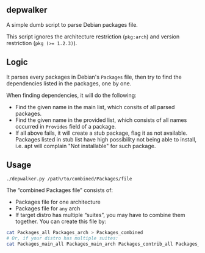 depwalker
------

A simple dumb script to parse Debian packages file.

This script ignores the architecture restriction (`pkg:arch`) and version restriction (`pkg (>= 1.2.3)`).

Logic
------

It parses every packages in Debian's `Packages` file, then try to find the dependencies listed in the packages, one by one.

When finding dependencies, it will do the following:

- Find the given name in the main list, which consits of all parsed packages.
- Find the given name in the provided list, which consists of all names occurred in `Provides` field of a package.
- If all above fails, it will create a stub package, flag it as not available. Packages listed in stub list have high possibility not being able to install, i.e. apt will complain "Not installable" for such package.


Usage
------

```
./depwalker.py /path/to/combined/Packages/file
```

The “combined Packages file” consists of:
- Packages file for one architecture
- Packages file for `any` arch
- If target distro has multiple “suites”, you may have to combine them together.
You can create this file by:

```sh
cat Packages_all Packages_arch > Packages_combined
# Or, if your distro has multiple suites:
cat Packages_main_all Packages_main_arch Packages_contrib_all Packages_contrib_arch ... > Packages_combined
```